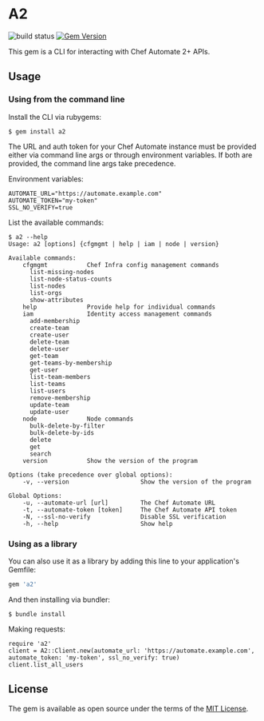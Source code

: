 # A2

![build status](https://github.com/gscho/a2-cli/actions/workflows/run-rake.yml/badge.svg?branch=main)
[![Gem Version](https://badge.fury.io/rb/a2.svg)](https://badge.fury.io/rb/a2)

This gem is a CLI for interacting with Chef Automate 2+ APIs.


## Usage

### Using from the command line

Install the CLI via rubygems:

    $ gem install a2

The URL and auth token for your Chef Automate instance must be provided either via command line args or through environment variables. If both are provided, the command line args take precedence.

Environment variables:

```
AUTOMATE_URL="https://automate.example.com"
AUTOMATE_TOKEN="my-token"
SSL_NO_VERIFY=true
```

List the available commands:

    $ a2 --help
    Usage: a2 [options] {cfgmgmt | help | iam | node | version}

    Available commands:
        cfgmgmt           Chef Infra config management commands
          list-missing-nodes
          list-node-status-counts
          list-nodes
          list-orgs
          show-attributes
        help              Provide help for individual commands
        iam               Identity access management commands
          add-membership
          create-team
          create-user
          delete-team
          delete-user
          get-team
          get-teams-by-membership
          get-user
          list-team-members
          list-teams
          list-users
          remove-membership
          update-team
          update-user
        node              Node commands
          bulk-delete-by-filter
          bulk-delete-by-ids
          delete
          get
          search
        version           Show the version of the program

    Options (take precedence over global options):
        -v, --version                    Show the version of the program

    Global Options:
        -u, --automate-url [url]         The Chef Automate URL
        -t, --automate-token [token]     The Chef Automate API token
        -N, --ssl-no-verify              Disable SSL verification
        -h, --help                       Show help


### Using as a library

You can also use it as a library by adding this line to your application's Gemfile:

```ruby
gem 'a2'
```

And then installing via bundler:

    $ bundle install

Making requests:

```
require 'a2'
client = A2::Client.new(automate_url: 'https://automate.example.com', automate_token: 'my-token', ssl_no_verify: true)
client.list_all_users
```

## License

The gem is available as open source under the terms of the [MIT License](https://opensource.org/licenses/MIT).

